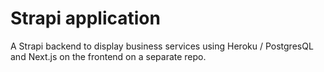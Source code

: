 # Strapi application

A Strapi backend to display business services using Heroku / PostgresQL and Next.js on the frontend on a separate repo.
